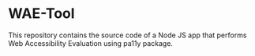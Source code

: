# WAE-Tool
This repository contains the source code of a Node JS app that performs Web Accessibility Evaluation using pa11y package.
